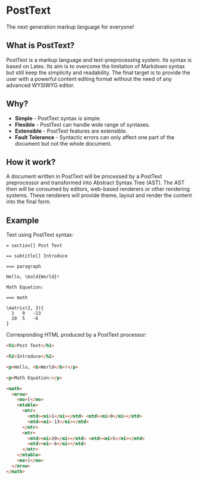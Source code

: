 # PostText

The next generation markup language for everyone!

## What is PostText?

PostText is a markup language and text-preprocessing system. Its syntax is based on Latex. Its aim is to overcome the limitation of Markdown syntax but still keep the simplicity and readability. The final target is to provide the user with a powerful content editing format without the need of any advanced WYSIWYG editor.

## Why?

- **Simple** - PostText syntax is simple.
- **Flexible** - PostText can handle wide range of syntaxes.
- **Extensible** - PostText features are extensible.
- **Fault Tolerance** - Syntactic errors can only affect one part of the document but not the whole document.

## How it work?

A document written in PostText will be processed by a PostText preprocessor and transformed into Abstract Syntax Tree (AST). The AST then will be consumed by editors, web-based renderers or other rendering systems. These renderers will provide theme, layout and render the content into the final form.

## Example

Text using PostText syntax:

```
= section[] Post Text

== subtitle[] Introduce

=== paragraph

Hello, \bold{World}!

Math Equation:

=== math

\matrix(2, 3){
  1   9   -13
  20  5   -6
}
```

Corresponding HTML produced by a PostText processor:

```html
<h1>Post Text</h1>

<h2>Introduce</h2>

<p>Hello, <b>World</b>!</p>

<p>Math Equation:</p>

<math>
  <mrow>
    <mo>[</mo>
    <mtable>
      <mtr>
        <mtd><mi>1</mi></mtd> <mtd><mi>9</mi></mtd>
        <mtd><mi>-13</mi></mtd>
      </mtr>
      <mtr>
        <mtd><mi>20</mi></mtd> <mtd><mi>5</mi></mtd>
        <mtd><mi>-6</mi></mtd>
      </mtr>
    </mtable>
    <mo>]</mo>
  </mrow>
</math>
```
